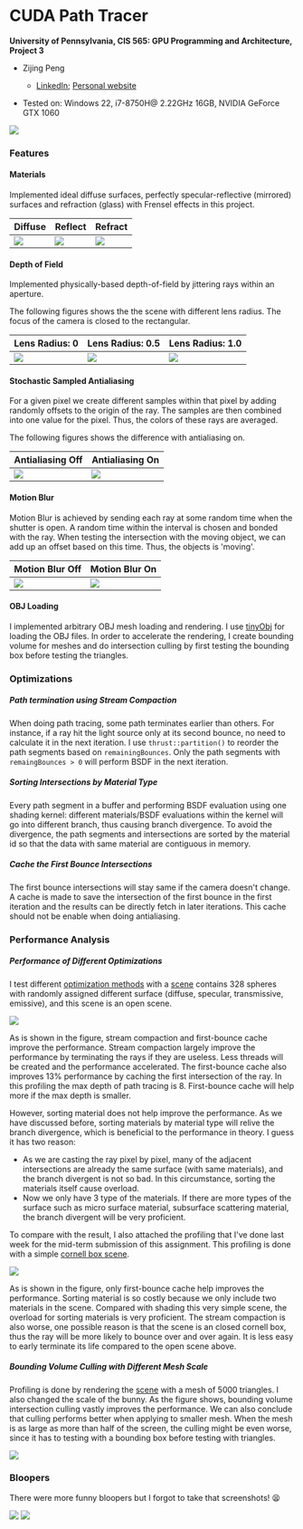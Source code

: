 CUDA Path Tracer
================

**University of Pennsylvania, CIS 565: GPU Programming and Architecture, Project 3**

* Zijing Peng

  - [LinkedIn](https://www.linkedin.com/in/zijing-peng/); [Personal website](https://zijingpeng.github.io/)
* Tested on: Windows 22, i7-8750H@ 2.22GHz 16GB, NVIDIA GeForce GTX 1060

![](/img/balls.png)

### Features

#### Materials

Implemented ideal diffuse surfaces, perfectly specular-reflective (mirrored) surfaces and refraction (glass) with Frensel effects in this project.

| Diffuse                           | Reflect                      | Refract               |
| --------------------------------- | ---------------------------- | --------------------- |
| ![](/img/diffuse.png)             | ![](/img/reflect.png)        | ![](/img/refract.png) |

#### Depth of Field

Implemented physically-based depth-of-field by jittering rays within an aperture. 

The following figures shows the the scene with different lens radius. The focus of the camera is closed to the rectangular.

| Lens Radius: 0    | Lens Radius: 0.5    | Lens Radius: 1.0    |
| ----------------- | ------------------- | ------------------- |
| ![](img/dof0.png) | ![](img/dof0.5.png) | ![](img/dof1.0.png) |

#### Stochastic Sampled Antialiasing

For a given pixel we create different samples within that pixel by adding randomly offsets to the origin of the ray. The samples are then combined into one value for the pixel. Thus, the colors of these rays are averaged.

The following figures shows the difference with antialiasing on.


| Antialiasing Off | Antialiasing On |
| ------------------------ | ----------------------- |
| ![](img/aa0.png) | ![](img/aa.png) |

#### Motion Blur

Motion Blur is achieved by sending each ray at some random time when the shutter is open. A random time within the interval is chosen and bonded with the ray. When testing the intersection with the moving object, we can add up an offset based on this time. Thus, the objects is 'moving'.

| Motion Blur Off          | Motion Blur On          |
| ------------------------ | ----------------------- |
| ![](img/motionblur0.png) | ![](img/motionblur.png) |

#### OBJ Loading 

I implemented arbitrary OBJ mesh loading and rendering. I use [tinyObj](https://github.com/tinyobjloader/tinyobjloader) for loading the OBJ files. In order to accelerate the rendering, I create bounding volume for meshes and do intersection culling by first testing the bounding box before testing the triangles.

### Optimizations

##### Path termination using Stream Compaction

When doing path tracing, some path terminates earlier than others.  For instance, if a ray hit the light source only at its second bounce, no need to calculate it in the next iteration. I use `thrust::partition()` to reorder the path segments based on `remainingBounces`.  Only the path segments with `remaingBounces > 0` will perform BSDF in the next iteration.

##### Sorting Intersections by Material Type

Every path segment in a buffer and performing BSDF evaluation using one shading kernel: different materials/BSDF evaluations within the kernel will go into different branch, thus causing branch divergence. To avoid the divergence, the path segments and intersections are sorted by the material id so that the data with same material are contiguous in memory. 

##### Cache the First Bounce Intersections

The first bounce intersections will stay same if the camera doesn't change. A cache is made to save the intersection of the first bounce in the first iteration and the results can be directly fetch in later iterations. This cache should not be enable when doing antialiasing. 

### Performance Analysis

##### Performance of Different Optimizations

I test different [optimization methods](#Optimizations) with a [scene](./img/balls0.png) contains 328 spheres with randomly assigned different surface (diffuse, specular, transmissive, emissive), and this scene is an open scene. 

![](/img/perf1.png)

As is shown in the figure, stream compaction and first-bounce cache improve the performance. Stream compaction largely improve the performance by terminating the rays if they are useless. Less threads will be created and the performance accelerated. The first-bounce cache also improves 13% performance by caching the first intersection of the ray. In this profiling the max depth of path tracing is 8. First-bounce cache will help more if the max depth is smaller.

However, sorting material does not help improve the performance. As we have discussed before, sorting materials by material type will relive the branch divergence, which is beneficial to the performance in theory. I guess it has two reason:

- As we are casting the ray pixel by pixel, many of the adjacent intersections are already the same surface (with same materials), and the branch divergent is not so bad. In this circumstance, sorting the materials itself cause overload. 
- Now we only have 3 type of the materials. If there are more types of the surface such as micro surface material, subsurface scattering material, the branch divergent will be very proficient.

To compare with the result, I also attached the profiling that I've done last week for the mid-term submission of this assignment. This profiling is done with a simple [cornell box scene](./img/balls0.png).

![](/img/perf2.png)

As is shown in the figure, only first-bounce cache help improves the performance. Sorting material is so costly because we only include two materials in the scene. Compared with shading this very simple scene, the overload for sorting materials is very proficient. The stream compaction is also worse, one possible reason is that the scene is an closed cornell box, thus the ray will be more likely to bounce over and over again. It is less easy to early terminate its life compared to the open scene above.

##### Bounding Volume Culling with Different Mesh Scale

Profiling is done by rendering the [scene](./img/bunny.png) with a mesh of 5000 triangles. I also changed the scale of the bunny. As the figure shows, bounding volume intersection culling vastly improves the performance.  We can also conclude that culling performs better when applying to smaller mesh. When the mesh is as large as more than half of the screen, the culling might be even worse, since it has to testing with a bounding box before testing with triangles.

![](/img/culling.png)

### Bloopers

There were more funny bloopers but I forgot to take that screenshots! 😫

![](/img/blooper0.png) ![](/img/blooper1.png) 

